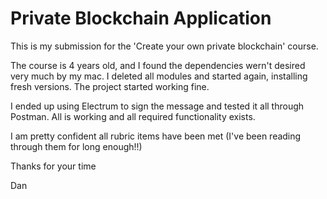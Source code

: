 # Private Blockchain Application

This is my submission for the 'Create your own private blockchain' course.

The course is 4 years old, and I found the dependencies wern't desired very much by my mac.
I deleted all modules and started again, installing fresh versions. The project started working fine.

I ended up using Electrum to sign the message and tested it all through Postman.
All is working and all required functionality exists.

I am pretty confident all rubric items have been met (I've been reading through them for long enough!!)

Thanks for your time

Dan

